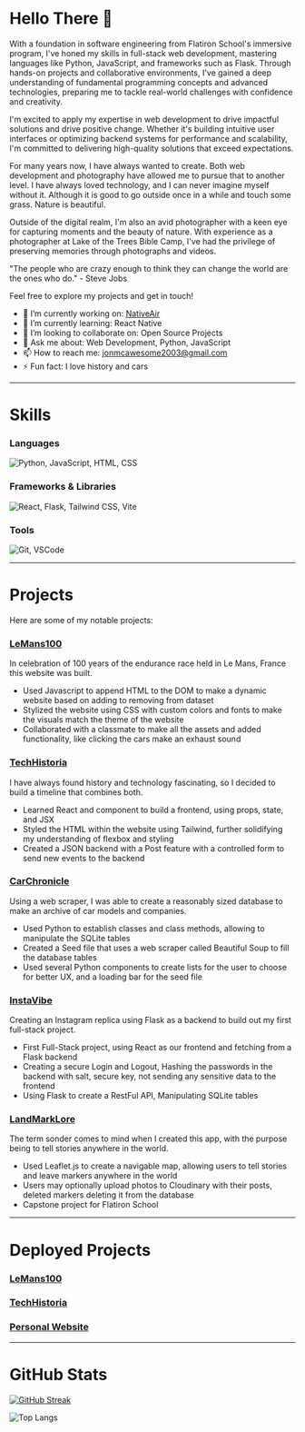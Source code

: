 # Hello There 👋

With a foundation in software engineering from Flatiron School's immersive program, I've honed my skills in full-stack web development, mastering languages like Python, JavaScript, and frameworks such as Flask. Through hands-on projects and collaborative environments, I've gained a deep understanding of fundamental programming concepts and advanced technologies, preparing me to tackle real-world challenges with confidence and creativity.

I'm excited to apply my expertise in web development to drive impactful solutions and drive positive change. Whether it's building intuitive user interfaces or optimizing backend systems for performance and scalability, I'm committed to delivering high-quality solutions that exceed expectations.

For many years now, I have always wanted to create. Both web development and photography have allowed me to pursue that to another level. I have always loved technology, and I can never imagine myself without it. Although it is good to go outside once in a while and touch some grass. Nature is beautiful.

Outside of the digital realm, I'm also an avid photographer with a keen eye for capturing moments and the beauty of nature. With experience as a photographer at Lake of the Trees Bible Camp, I've had the privilege of preserving memories through photographs and videos.

"The people who are crazy enough to think they can change the world are the ones who do." - Steve Jobs

Feel free to explore my projects and get in touch!

- 🔭 I’m currently working on: [NativeAir](https://github.com/Whoami-Voyager/NativeAir)
- 🌱 I’m currently learning: React Native
- 🤝 I’m looking to collaborate on: Open Source Projects
- 💬 Ask me about: Web Development, Python, JavaScript
- 📫 How to reach me: jonmcawesome2003@gmail.com
- ⚡ Fun fact: I love history and cars

---

# Skills

### Languages
<img src="https://skillicons.dev/icons?i=python,javascript,html,css" alt="Python, JavaScript, HTML, CSS" />

### Frameworks & Libraries
<img src="https://skillicons.dev/icons?i=react,flask,tailwind,vite" alt="React, Flask, Tailwind CSS, Vite" />

### Tools
<img src="https://skillicons.dev/icons?i=git,vscode" alt="Git, VSCode" />

---

# Projects

Here are some of my notable projects:

### [LeMans100](https://github.com/thekaleabsamuel/Le-mans-100-v1)
In celebration of 100 years of the endurance race held in Le Mans, France this website was built.
- Used Javascript to append HTML to the DOM to make a dynamic website based on adding to removing from dataset
- Stylized the website using CSS with custom colors and fonts to make the visuals match the theme of the website
- Collaborated with a classmate to make all the assets and added functionality, like clicking the cars make an exhaust sound

### [TechHistoria](https://github.com/Whoami-Voyager/TechHistoria)
I have always found history and technology fascinating, so I decided to build a timeline that combines both.
- Learned React and component to build a frontend, using props, state, and JSX
- Styled the HTML within the website using Tailwind, further solidifying my understanding of flexbox and styling
- Created a JSON backend with a Post feature with a controlled form to send new events to the backend

### [CarChronicle](https://github.com/Whoami-Voyager/CarChronicle)
Using a web scraper, I was able to create a reasonably sized database to make an archive of car models and companies.
- Used Python to establish classes and class methods, allowing to manipulate the SQLite tables
- Created a Seed file that uses a web scraper called Beautiful Soup to fill the database tables
- Used several Python components to create lists for the user to choose for better UX, and a loading bar for the seed file

### [InstaVibe](https://github.com/Whoami-Voyager/InstaVibe)
Creating an Instagram replica using Flask as a backend to build out my first full-stack project.
- First Full-Stack project, using React as our frontend and fetching from a Flask backend
- Creating a secure Login and Logout, Hashing the passwords in the backend with salt, secure key, not sending any sensitive data to the frontend
- Using Flask to create a RestFul API, Manipulating SQLite tables

### [LandMarkLore](https://github.com/Whoami-Voyager/LandmarkLore)
The term sonder comes to mind when I created this app, with the purpose being to tell stories anywhere in the world.
- Used Leaflet.js to create a navigable map, allowing users to tell stories and leave markers anywhere in the world
- Users may optionally upload photos to Cloudinary with their posts, deleted markers deleting it from the database
- Capstone project for Flatiron School

---

# Deployed Projects

### [LeMans100](https://www.thelemans24.com/)

### [TechHistoria](https://whoami-voyager.github.io/TechHistoria/)

### [Personal Website](https://jonathan-mcintosh.com/)

---

# GitHub Stats

[![GitHub Streak](https://streak-stats.demolab.com/?user=Whoami-Voyager)](https://git.io/streak-stats)

![Top Langs](https://github-readme-stats.vercel.app/api/top-langs/?username=Whoami-Voyager&layout=donut)

